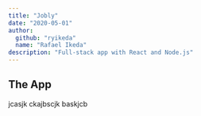```yaml
---
title: "Jobly"
date: "2020-05-01"
author:
  github: "ryikeda"
  name: "Rafael Ikeda"
description: "Full-stack app with React and Node.js"
---
```


## The App

jcasjk ckajbscjk baskjcb
